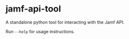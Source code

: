 # jamf-api-tool

A standalone python tool for interacting with the Jamf API.

Run `--help` for usage instructions.
